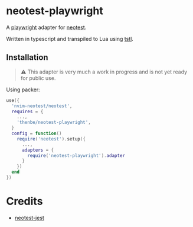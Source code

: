 # neotest-playwright

A [playwright](https://playwright.dev/) adapter for [neotest](https://github.com/nvim-neotest/neotest).

Written in typescript and transpiled to Lua using [tstl](https://github.com/samchon/tstl).

## Installation

> ⚠️ This adapter is very much a work in progress and is not yet ready for public use.

Using packer:

```lua
use({
  'nvim-neotest/neotest',
  requires = {
    ...,
    'thenbe/neotest-playwright',
  }
  config = function()
    require('neotest').setup({
      ...,
      adapters = {
        require('neotest-playwright').adapter
      }
    })
  end
})
```

# Credits

- [neotest-jest](https://github.com/haydenmeade/neotest-jest)
